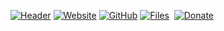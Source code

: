[![Header](https://www.teunjojo.com/header.png)](https://www.teunjojo.com)
[![Website](https://img.shields.io/badge/website-e0dad3?style=for-the-badge)](https://www.teunjojo.com)
[![GitHub](https://img.shields.io/badge/GitHub-100000?style=for-the-badge)](https://github.com/teunjojo)
[![Files](https://img.shields.io/badge/files-E95420?style=for-the-badge)](https://files.teunjojo.com)&nbsp;
[![Donate](https://img.shields.io/badge/Donate-yellow?style=for-the-badge)](https://www.paypal.com/donate/?hosted_button_id=U9YA79HDTWTZW)
